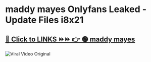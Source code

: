 
 # maddy mayes Onlyfans Leaked - Update Files i8x21

## <h2><a href="https://clipsfans.com/maddy_mayes&ref=git">🔗 Click to LINKS ⏩⏩ 👉 🟢 maddy mayes </a></h2>

<a href="https://clipsfans.com/maddy_mayes&ref=git" rel="nofollow" data-target="animated-image.originalLink"><img src="https://i.ibb.co.com/xMMVF88/686577567.gif" alt="Viral Video Original" style="max-width: 100%; display: inline-block;" data-target="animated-image.originalImage"></a>

